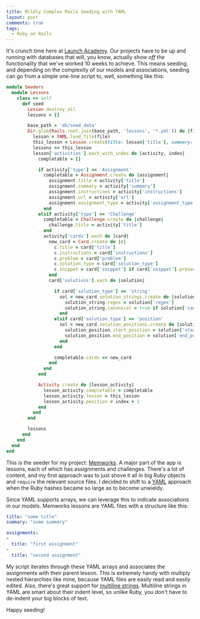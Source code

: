 ```yaml
---
title: Mildly Complex Rails Seeding with YAML
layout: post
comments: true
tags:
  - Ruby on Rails
---
```

It's crunch time here at [Launch Academy][1]. Our projects have to be up and running with databases that will, you know, actually *show off* the functionality that we've worked 10 weeks to achieve. This means seeding, and depending on the complexity of our models and associations, seeding can go from a simple one-line script to, well, something like this:

```ruby
module Seeders
  module Lessons
    class << self
      def seed
        Lesson.destroy_all
        lessons = []

        base_path = 'db/seed_data'
        Dir.glob(Rails.root.join(base_path, 'lessons', '*.yml')) do |file|
          lesson = YAML.load_file(file)
          this_lesson = Lesson.create(title: lesson['title'], summary: lesson['summary'])
          lessons << this_lesson
          lesson['activities'].each_with_index do |activity, index|
            completable = []

            if activity['type'] == 'Assignment'
              completable = Assignment.create do |assignment|
                assignment.title = activity['title']
                assignment.summary = activity['summary']
                assignment.instructions = activity['instructions']
                assignment.url = activity['url']
                assignment.assignment_type = activity['assignment_type']
              end
            elsif activity['type'] == 'Challenge'
              completable = Challenge.create do |challenge|
                challenge.title = activity['title']
              end
              activity['cards'].each do |card|
                new_card = Card.create do |c|
                  c.title = card['title']
                  c.instructions = card['instructions']
                  c.problem = card['problem']
                  c.solution_type = card['solution_type']
                  c.snippet = card['snippet'] if card['snippet'].present?
                end
                card['solutions'].each do |solution|

                  if card['solution_type'] == 'string'
                    sol = new_card.solution_strings.create do |solution_string|
                      solution_string.regex = solution['regex']
                      solution_string.canonical = true if solution['canonical']
                    end
                  elsif card['solution_type'] == 'position'
                    sol = new_card.solution_positions.create do |solution_position|
                      solution_position.start_position = solution['start_position']
                      solution_position.end_position = solution['end_position']
                    end
                  end

                  completable.cards << new_card
                end
              end
            end

            Activity.create do |lesson_activity|
              lesson_activity.completable = completable
              lesson_activity.lesson = this_lesson
              lesson_activity.position = index + 1
            end
          end
        end

        lessons
      end
    end
  end
end
```

This is the seeder for my project: [Memworks][2]. A major part of the app is lessons, each of which has assignments and challenges. There's a lot of content, and my first approach was to just shove it all in big Ruby objects and `require` the relevant source files. I decided to shift to a [YAML][3] approach when the Ruby hashes became so large as to become unwieldy.

Since YAML supports arrays, we can leverage this to indicate associations in our models. Memworks lessons are YAML files with a structure like this:

```yaml
title: "some title"
summary: "some summary"

assignments:
-
  title: "first assignment"
-
  title: "second assignment"
```

My script iterates through these YAML arrays and associates the assignments with their parent lesson. This is extremely handy with multiply nested hierarchies like mine, because YAML files are easily read and easily edited. Also, there's great support for [multiline strings][4]. Multiline strings in YAML are smart about their indent level, so unlike Ruby, you don't have to de-indent your big blocks of text.

Happy seeding!

[1]: http://www.launchacademy.com/
[2]: http://www.memworks.com/
[3]: http://www.yaml.org/
[4]: http://michael.f1337.us/2010/03/30/482836205/
